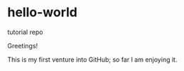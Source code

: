 # hello-world
tutorial repo

Greetings!

This is my first venture into GitHub; so far I am enjoying it.
